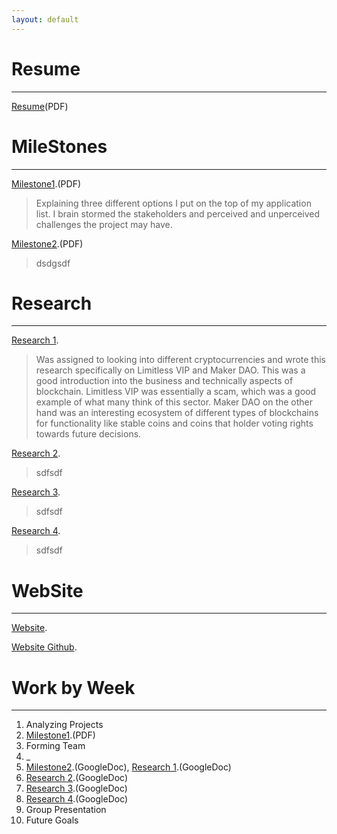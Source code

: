 ```yaml
---
layout: default
---
```



# Resume
* * *
[Resume](./Resume.pdf)(PDF)





# MileStones
* * *

[Milestone1](./Milestone1.pdf).(PDF)

>Explaining three different options I put on the top of my application
>list. I brain stormed the stakeholders and perceived and unperceived
>challenges the project may have.

[Milestone2](./Milestone2.pdf).(PDF)

>dsdgsdf



# Research
* * *

[Research 1](./research1.pdf).

>Was assigned to looking into different cryptocurrencies and wrote this research
> specifically on Limitless VIP and Maker DAO. This was a good introduction
> into the business and technically aspects of blockchain. Limitless VIP was
> essentially a scam, which was a good example of what many think of this
> sector. Maker DAO on the other hand was an interesting ecosystem of different
> types of blockchains for functionality like stable coins and coins that holder
> voting rights towards future decisions.

[Research 2](./research2.pdf).

>sdfsdf

[Research 3](./research3.pdf).

>sdfsdf

[Research 4](./research4.pdf).

>sdfsdf


# WebSite
* * *

[Website](http://zephyr-dev.herokuapp.com/).

[Website Github](https://github.com/ZephyrNanotransaction/Nanotransaction_Website).



# Work by Week
* * *

1.  Analyzing Projects
2.  [Milestone1](./Milestone1.pdf).(PDF)
3.  Forming Team
4.  _
5.  [Milestone2](https://docs.google.com/document/d/1B82dB6rPXMC3dKqDq5iS3Ek_2H6csvGiNURLtLO_BuQ/edit?usp=sharing).(GoogleDoc), [Research 1](https://docs.google.com/document/d/1z40uNi9uEBOa_cpkDZtH6WBWq85awPQIfwilGruqMTA/edit?usp=sharing).(GoogleDoc)
6.  [Research 2](https://docs.google.com/document/d/1tJAkROWImookej_sDUiQ6TN6QDxwqbNeyRH02KlGsuA/edit?usp=sharing).(GoogleDoc)
7.  [Research 3](https://docs.google.com/document/d/1I_m_I4wJfTXYx8keZge_PhEK2N35kuvvpB799RRqFIk/edit?usp=sharing).(GoogleDoc)
8.  [Research 4](https://docs.google.com/document/d/1HD53NVPIw9FPdlVEj7f-Obwp94ozukaTGKnWgrsyou0/edit?usp=sharing).(GoogleDoc)
9.  Group Presentation
10. Future Goals
